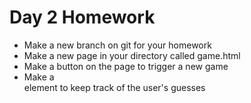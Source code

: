 # Day 2 Homework
 - Make a new branch on git for your homework
 - Make a new page in your directory called game.html
 - Make a button on the page to trigger a new game
 - Make a <div> element to keep track of the user's guesses
 
